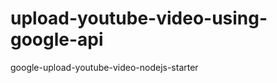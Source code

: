 upload-youtube-video-using-google-api
=====================================

google-upload-youtube-video-nodejs-starter
